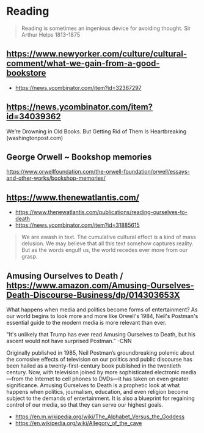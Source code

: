 # Reading

> Reading is sometimes an ingenious device for avoiding thought. Sir Arthur Helps 1813-1875


## https://www.newyorker.com/culture/cultural-comment/what-we-gain-from-a-good-bookstore

* https://news.ycombinator.com/item?id=32367297

## https://news.ycombinator.com/item?id=34039362

We’re Drowning in Old Books. But Getting Rid of Them Is Heartbreaking (washingtonpost.com)


## George Orwell ~ Bookshop memories

https://www.orwellfoundation.com/the-orwell-foundation/orwell/essays-and-other-works/bookshop-memories/


## https://www.thenewatlantis.com/

* https://www.thenewatlantis.com/publications/reading-ourselves-to-death
* https://news.ycombinator.com/item?id=31885615

> We are awash in text. The cumulative cultural effect is a kind of mass delusion. We may believe that all this text somehow captures reality. But as the words engulf us, the world recedes ever more from our grasp.


## Amusing Ourselves to Death / https://www.amazon.com/Amusing-Ourselves-Death-Discourse-Business/dp/014303653X

What happens when media and politics become forms of entertainment? As our world begins to look more and more like Orwell's 1984, Neil's Postman's essential guide to the modern media is more relevant than ever.

"It's unlikely that Trump has ever read Amusing Ourselves to Death, but his ascent would not have surprised Postman.” -CNN

Originally published in 1985, Neil Postman’s groundbreaking polemic about the corrosive effects of television on our politics and public discourse has been hailed as a twenty-first-century book published in the twentieth century. Now, with television joined by more sophisticated electronic media—from the Internet to cell phones to DVDs—it has taken on even greater significance. Amusing Ourselves to Death is a prophetic look at what happens when politics, journalism, education, and even religion become subject to the demands of  entertainment. It is also a blueprint for regaining control of our media, so that they can serve our highest goals.

* https://en.m.wikipedia.org/wiki/The_Alphabet_Versus_the_Goddess
* https://en.wikipedia.org/wiki/Allegory_of_the_cave

